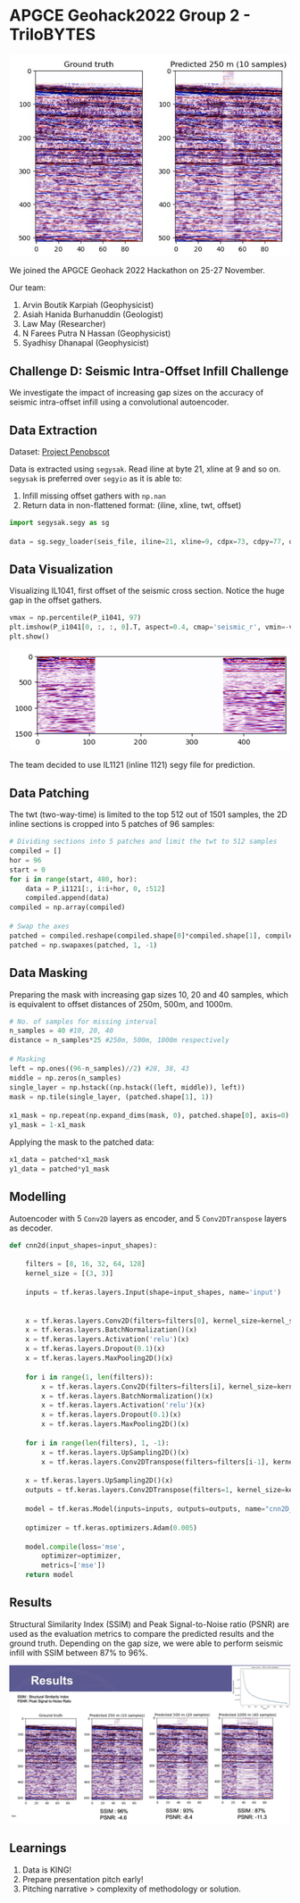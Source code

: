 # APGCE Geohack2022 Group 2 - TriloBYTES

![Preview image](docs/trilobytes-header.jpeg)

We joined the APGCE Geohack 2022 Hackathon on 25-27 November.

Our team:

1. Arvin Boutik Karpiah (Geophysicist)
2. Asiah Hanida Burhanuddin (Geologist)
3. Law May (Researcher)
4. N Farees Putra N Hassan (Geophysicist)
5. Syadhisy Dhanapal (Geophysicist)


## Challenge D: Seismic Intra-Offset Infill Challenge

We investigate the impact of increasing gap sizes on the accuracy of seismic intra-offset infill using a convolutional autoencoder.

## Data Extraction

Dataset: [Project Penobscot](https://terranubis.com/datainfo/Penobscot)

Data is extracted using `segysak`. Read iline at byte 21, xline at 9 and so on. `segysak` is preferred over `segyio` as it is able to:

1. Infill missing offset gathers with `np.nan`
2. Return data in non-flattened format: (iline, xline, twt, offset)

```python
import segysak.segy as sg

data = sg.segy_loader(seis_file, iline=21, xline=9, cdpx=73, cdpy=77, offset=37)
```

## Data Visualization

Visualizing IL1041, first offset of the seismic cross section. Notice the huge gap in the offset gathers.

```python
vmax = np.percentile(P_i1041, 97)
plt.imshow(P_i1041[0, :, :, 0].T, aspect=0.4, cmap='seismic_r', vmin=-vmax, vmax=vmax)
plt.show()
```
![Huge offset in IL1041](docs/IL1041_Offset1.png)

The team decided to use IL1121 (inline 1121) segy file for prediction.

## Data Patching

The twt (two-way-time) is limited to the top 512 out of 1501 samples, the 2D inline sections is cropped into 5 patches of 96 samples:

```python
# Dividing sections into 5 patches and limit the twt to 512 samples
compiled = []
hor = 96
start = 0
for i in range(start, 480, hor):
    data = P_i1121[:, i:i+hor, 0, :512]
    compiled.append(data)    
compiled = np.array(compiled)

# Swap the axes
patched = compiled.reshape(compiled.shape[0]*compiled.shape[1], compiled.shape[2], compiled.shape[-1])
patched = np.swapaxes(patched, 1, -1)
```

## Data Masking

Preparing the mask with increasing gap sizes 10, 20 and 40 samples, which is equivalent to offset distances of 250m, 500m, and 1000m.

```python
# No. of samples for missing interval
n_samples = 40 #10, 20, 40
distance = n_samples*25 #250m, 500m, 1000m respectively

# Masking
left = np.ones((96-n_samples)//2) #28, 38, 43
middle = np.zeros(n_samples)
single_layer = np.hstack((np.hstack((left, middle)), left))
mask = np.tile(single_layer, (patched.shape[1], 1))

x1_mask = np.repeat(np.expand_dims(mask, 0), patched.shape[0], axis=0)
y1_mask = 1-x1_mask
```

Applying the mask to the patched data:

```python
x1_data = patched*x1_mask
y1_data = patched*y1_mask
```

## Modelling

Autoencoder with 5 `Conv2D` layers as encoder, and 5 `Conv2DTranspose` layers as decoder.

```python
def cnn2d(input_shapes=input_shapes):
     
    filters = [8, 16, 32, 64, 128]
    kernel_size = [(3, 3)]
    
    inputs = tf.keras.layers.Input(shape=input_shapes, name='input')
    
    
    x = tf.keras.layers.Conv2D(filters=filters[0], kernel_size=kernel_size[0], padding='same')(inputs)
    x = tf.keras.layers.BatchNormalization()(x)
    x = tf.keras.layers.Activation('relu')(x)
    x = tf.keras.layers.Dropout(0.1)(x)
    x = tf.keras.layers.MaxPooling2D()(x)
    
    for i in range(1, len(filters)):
        x = tf.keras.layers.Conv2D(filters=filters[i], kernel_size=kernel_size[0], padding='same')(x)
        x = tf.keras.layers.BatchNormalization()(x)
        x = tf.keras.layers.Activation('relu')(x)
        x = tf.keras.layers.Dropout(0.1)(x)     
        x = tf.keras.layers.MaxPooling2D()(x)
    
    for i in range(len(filters), 1, -1):
        x = tf.keras.layers.UpSampling2D()(x)    
        x = tf.keras.layers.Conv2DTranspose(filters=filters[i-1], kernel_size=kernel_size[0], padding='same')(x)
        
    x = tf.keras.layers.UpSampling2D()(x) 
    outputs = tf.keras.layers.Conv2DTranspose(filters=1, kernel_size=kernel_size[0], padding='same')(x)
        
    model = tf.keras.Model(inputs=inputs, outputs=outputs, name="cnn2D_model")
    
    optimizer = tf.keras.optimizers.Adam(0.005)

    model.compile(loss='mse',  
        optimizer=optimizer,
        metrics=['mse']) 
    return model
```

## Results

Structural Similarity Index (SSIM) and Peak Signal-to-Noise ratio (PSNR) are used as the evaluation metrics to compare the predicted results and the ground truth. Depending on the gap size, we were able to perform seismic infill with SSIM between 87% to 96%.

![Results](docs/Results.png)


## Learnings

1. Data is KING!
2. Prepare presentation pitch early! 
3. Pitching narrative > complexity of methodology or solution.
